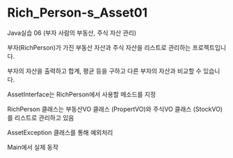 # Rich_Person-s_Asset01
Java실습 06 (부자 사람의 부동산, 주식 자산 관리)

부자(RichPerson)가 가진 부동산 자산과 주식 자산을 리스트로 관리하는 프로젝트입니다.

부자의 자산을 출력하고 합계, 평균 등을 구하고 다른 부자의 자산과 비교할 수 있습니다.


AssetInterface는 RichPerson에서 사용할 메소드를 지정

RichPerson 클래스는 부동산VO 클래스 (PropertVO)와 주식VO 클래스 (StockVO)를
리스트로 관리하고 있음

AssetException 클래스를 통해 예외처리

Main에서 실제 동작
 
